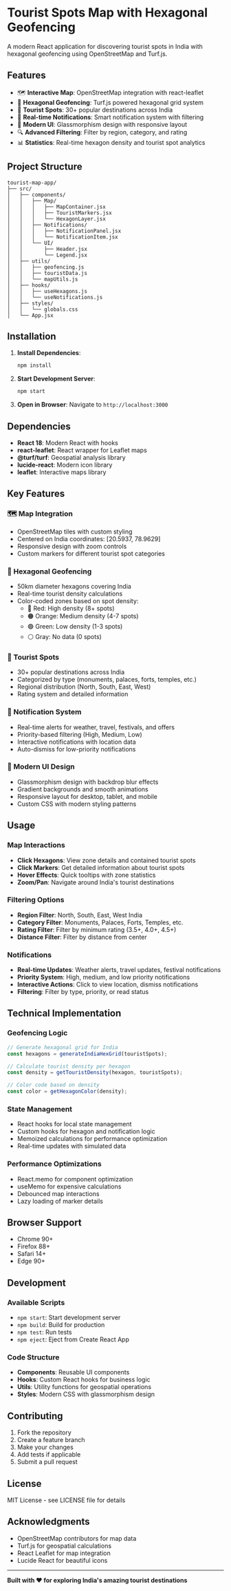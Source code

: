 # Tourist Spots Map with Hexagonal Geofencing

A modern React application for discovering tourist spots in India with hexagonal geofencing using OpenStreetMap and Turf.js.

## Features

- 🗺️ **Interactive Map**: OpenStreetMap integration with react-leaflet
- 🔷 **Hexagonal Geofencing**: Turf.js powered hexagonal grid system
- 📍 **Tourist Spots**: 30+ popular destinations across India
- 🔔 **Real-time Notifications**: Smart notification system with filtering
- 🎨 **Modern UI**: Glassmorphism design with responsive layout
- 🔍 **Advanced Filtering**: Filter by region, category, and rating
- 📊 **Statistics**: Real-time hexagon density and tourist spot analytics

## Project Structure

```
tourist-map-app/
├── src/
│   ├── components/
│   │   ├── Map/
│   │   │   ├── MapContainer.jsx
│   │   │   ├── TouristMarkers.jsx
│   │   │   └── HexagonLayer.jsx
│   │   ├── Notifications/
│   │   │   ├── NotificationPanel.jsx
│   │   │   └── NotificationItem.jsx
│   │   └── UI/
│   │       ├── Header.jsx
│   │       └── Legend.jsx
│   ├── utils/
│   │   ├── geofencing.js
│   │   ├── touristData.js
│   │   └── mapUtils.js
│   ├── hooks/
│   │   ├── useHexagons.js
│   │   └── useNotifications.js
│   ├── styles/
│   │   └── globals.css
│   └── App.jsx
```

## Installation

1. **Install Dependencies**:
   ```bash
   npm install
   ```

2. **Start Development Server**:
   ```bash
   npm start
   ```

3. **Open in Browser**:
   Navigate to `http://localhost:3000`

## Dependencies

- **React 18**: Modern React with hooks
- **react-leaflet**: React wrapper for Leaflet maps
- **@turf/turf**: Geospatial analysis library
- **lucide-react**: Modern icon library
- **leaflet**: Interactive maps library

## Key Features

### 🗺️ Map Integration
- OpenStreetMap tiles with custom styling
- Centered on India coordinates: [20.5937, 78.9629]
- Responsive design with zoom controls
- Custom markers for different tourist spot categories

### 🔷 Hexagonal Geofencing
- 50km diameter hexagons covering India
- Real-time tourist density calculations
- Color-coded zones based on spot density:
  - 🔴 Red: High density (8+ spots)
  - 🟠 Orange: Medium density (4-7 spots)
  - 🟢 Green: Low density (1-3 spots)
  - ⚪ Gray: No data (0 spots)

### 📍 Tourist Spots
- 30+ popular destinations across India
- Categorized by type (monuments, palaces, forts, temples, etc.)
- Regional distribution (North, South, East, West)
- Rating system and detailed information

### 🔔 Notification System
- Real-time alerts for weather, travel, festivals, and offers
- Priority-based filtering (High, Medium, Low)
- Interactive notifications with location data
- Auto-dismiss for low-priority notifications

### 🎨 Modern UI Design
- Glassmorphism design with backdrop blur effects
- Gradient backgrounds and smooth animations
- Responsive layout for desktop, tablet, and mobile
- Custom CSS with modern styling patterns

## Usage

### Map Interactions
- **Click Hexagons**: View zone details and contained tourist spots
- **Click Markers**: Get detailed information about tourist spots
- **Hover Effects**: Quick tooltips with zone statistics
- **Zoom/Pan**: Navigate around India's tourist destinations

### Filtering Options
- **Region Filter**: North, South, East, West India
- **Category Filter**: Monuments, Palaces, Forts, Temples, etc.
- **Rating Filter**: Filter by minimum rating (3.5+, 4.0+, 4.5+)
- **Distance Filter**: Filter by distance from center

### Notifications
- **Real-time Updates**: Weather alerts, travel updates, festival notifications
- **Priority System**: High, medium, and low priority notifications
- **Interactive Actions**: Click to view location, dismiss notifications
- **Filtering**: Filter by type, priority, or read status

## Technical Implementation

### Geofencing Logic
```javascript
// Generate hexagonal grid for India
const hexagons = generateIndiaHexGrid(touristSpots);

// Calculate tourist density per hexagon
const density = getTouristDensity(hexagon, touristSpots);

// Color code based on density
const color = getHexagonColor(density);
```

### State Management
- React hooks for local state management
- Custom hooks for hexagon and notification logic
- Memoized calculations for performance optimization
- Real-time updates with simulated data

### Performance Optimizations
- React.memo for component optimization
- useMemo for expensive calculations
- Debounced map interactions
- Lazy loading of marker details

## Browser Support

- Chrome 90+
- Firefox 88+
- Safari 14+
- Edge 90+

## Development

### Available Scripts
- `npm start`: Start development server
- `npm build`: Build for production
- `npm test`: Run tests
- `npm eject`: Eject from Create React App

### Code Structure
- **Components**: Reusable UI components
- **Hooks**: Custom React hooks for business logic
- **Utils**: Utility functions for geospatial operations
- **Styles**: Modern CSS with glassmorphism design

## Contributing

1. Fork the repository
2. Create a feature branch
3. Make your changes
4. Add tests if applicable
5. Submit a pull request

## License

MIT License - see LICENSE file for details

## Acknowledgments

- OpenStreetMap contributors for map data
- Turf.js for geospatial calculations
- React Leaflet for map integration
- Lucide React for beautiful icons

---

**Built with ❤️ for exploring India's amazing tourist destinations**
